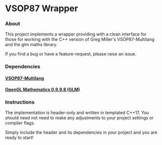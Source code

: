 # VSOP87 Wrapper

### About

This project implements a wrapper providing with a clean interface for those for working with the C++ version of Greg Miller's VSOP87-Multilang and the glm maths library.

If you find a bug or have a feature-request, please raise an issue.

### Dependencies

#### [VSOP87-Multilang](http://www.celestialprogramming.com/vsop87-multilang/index.html)
#### [OpenGL Mathematics 0.9.9.8 (GLM)](https://www.opengl.org/sdk/libs/GLM/)

### Instructions

The implementation is header-only and written in templated C++17. You should need not need to make any adjustments to your project settings or compiler flags. 

Simply include the header and its dependencies in your project and you are ready to start!